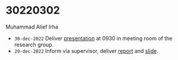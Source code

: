 # 30220302
Muhammad Alief Irha

+ `30-dec-2022` Deliver [presentation](https://www.instagram.com/p/CmxrqcYpUz8) at 0930 in meeting room of the research group.
+ `29-dec-2022` Inform via supervisor, deliver [report](https://osf.io/us7g5) and [slide](https://osf.io/fgwqp).
